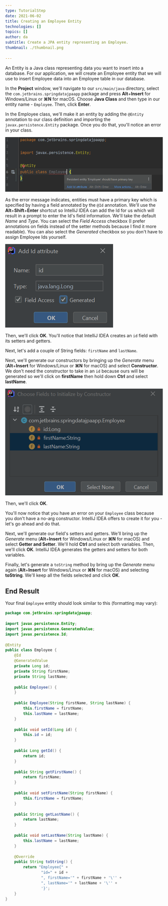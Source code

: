 ```yaml
---
type: TutorialStep
date: 2021-06-02
title: Creating an Employee Entity
technologies: []
topics: []
author: da
subtitle: Create a JPA entity representing an Employee.
thumbnail: ./thumbnail.png

---
```


An Entity is a Java class representing data you want to insert into a database. For our application, we will create an Employee entity that we will use to insert Employee data into an Employee table in our database.

In the **Project** window, we'll navigate to our `src/main/java` directory, select the `com.jetbrains.springdatajpaapp` package and press **Alt**+**Insert** for Windows/Linux or **⌘N** for macOS. Choose **Java Class** and then type in our entity name - `Employee`. Then, click **Enter**. 

In the Employee class, we'll make it an entity by adding the `@Entity` annotation to our class definition and importing the `javax.persistence.Entity` package. Once you do that, you'll notice an error in your class.

![Employee Entity Error](./EmployeeEntity.png)

As the error message indicates, entities must have a primary key which is specified by having a field annotated by the `@Id` annotation. We'll use the **Alt**+**Shift**+**Enter** shortcut so IntelliJ IDEA can add the Id for us which will result in a prompt to enter the Id's field information. We'll take the default *Name* and *Type*. You can select the *Field Access* checkbox (I prefer annotations on fields instead of the setter methods because I find it more readable). You can also select the *Generated* checkbox so you don't have to assign Employee Ids yourself. 

![Add Employee ID](./AddIdAttribute.png)

Then, we'll click **OK**. You'll notice that IntelliJ IDEA creates an `id` field with its setters and getters.

Next, let's add a couple of String fields: `firstName` and `lastName`.

Next, we'll generate our constructors by bringing up the *Generate* menu (**Alt**+**Insert** for Windows/Linux or **⌘N** for macOS) and select **Constructor**. We don't need the constructor to take in an `id` because ours will be generated so we'll click on **firstName** then hold down **Ctrl** and select **lastName**.

![Generate Constructor](./GenerateConstructor.png)

Then, we'll click **OK**. 

You'll now notice that you have an error on your `Employee` class because you don't have a no-arg constructor. IntelliJ IDEA offers to create it for you - let's go ahead and do that.

Next, we'll generate our field's setters and getters. We'll bring up the *Generate* menu (**Alt**+**Insert** for Windows/Linux or **⌘N** for macOS) and select **Getter and Setter**. We'll hold **Ctrl** and select both variables. Then, we'll click **OK**. IntelliJ IDEA generates the getters and setters for both variables.

Finally, let's generate a `toString` method by bring up the *Generate* menu again (**Alt**+**Insert** for Windows/Linux or **⌘N** for macOS) and selecting **toString**. We'll keep all the fields selected and click **OK**.

## End Result

Your final `Employee` entity should look similar to this (formatting may vary):
```java
package com.jetbrains.springdatajpaapp;

import javax.persistence.Entity;
import javax.persistence.GeneratedValue;
import javax.persistence.Id;

@Entity
public class Employee {
    @Id
    @GeneratedValue
    private Long id;
    private String firstName;
    private String lastName;

    public Employee() {
    }

    public Employee(String firstName, String lastName) {
        this.firstName = firstName;
        this.lastName = lastName;
    }

    public void setId(Long id) {
        this.id = id;
    }

    public Long getId() {
        return id;
    }

    public String getFirstName() {
        return firstName;
    }

    public void setFirstName(String firstName) {
        this.firstName = firstName;
    }

    public String getLastName() {
        return lastName;
    }

    public void setLastName(String lastName) {
        this.lastName = lastName;
    }

    @Override
    public String toString() {
        return "Employee{" +
                "id=" + id +
                ", firstName='" + firstName + '\'' +
                ", lastName='" + lastName + '\'' +
                '}';
    }
}
```
